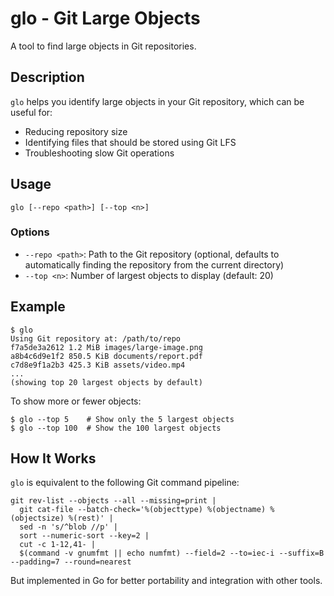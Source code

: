 # glo - Git Large Objects

A tool to find large objects in Git repositories.

## Description

`glo` helps you identify large objects in your Git repository, which can be useful for:
- Reducing repository size
- Identifying files that should be stored using Git LFS
- Troubleshooting slow Git operations

## Usage

```
glo [--repo <path>] [--top <n>]
```

### Options

- `--repo <path>`: Path to the Git repository (optional, defaults to automatically finding the repository from the current directory)
- `--top <n>`: Number of largest objects to display (default: 20)

## Example

```
$ glo
Using Git repository at: /path/to/repo
f7a5de3a2612 1.2 MiB images/large-image.png
a8b4c6d9e1f2 850.5 KiB documents/report.pdf
c7d8e9f1a2b3 425.3 KiB assets/video.mp4
...
(showing top 20 largest objects by default)
```

To show more or fewer objects:

```
$ glo --top 5    # Show only the 5 largest objects
$ glo --top 100  # Show the 100 largest objects
```

## How It Works

`glo` is equivalent to the following Git command pipeline:

```
git rev-list --objects --all --missing=print |
  git cat-file --batch-check='%(objecttype) %(objectname) %(objectsize) %(rest)' |
  sed -n 's/^blob //p' |
  sort --numeric-sort --key=2 |
  cut -c 1-12,41- |
  $(command -v gnumfmt || echo numfmt) --field=2 --to=iec-i --suffix=B --padding=7 --round=nearest
```

But implemented in Go for better portability and integration with other tools.
